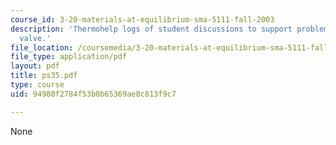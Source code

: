 ```yaml
---
course_id: 3-20-materials-at-equilibrium-sma-5111-fall-2003
description: 'Thermohelp logs of student discussions to support problem sets: Joule-Thompson
  valve.'
file_location: /coursemedia/3-20-materials-at-equilibrium-sma-5111-fall-2003/94980f2784f53b0b65369ae8c813f9c7_ps35.pdf
file_type: application/pdf
layout: pdf
title: ps35.pdf
type: course
uid: 94980f2784f53b0b65369ae8c813f9c7

---
```

None